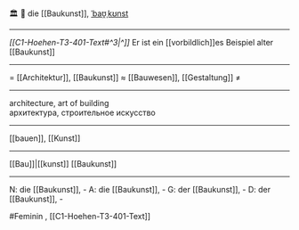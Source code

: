 🏛️ 🔴 die [[Baukunst]], [ˈbaʊ̯ˌkʊnst](https://youglish.com/pronounce/Baukunst/german)

---
*[[C1-Hoehen-T3-401-Text#^3|^]]* Er ist ein [[vorbildlich]]es Beispiel alter [[Baukunst]]

---
= [[Architektur]], [[Baukunst]]
≈ [[Bauwesen]], [[Gestaltung]]
≠

---
architecture, art of building  
архитектура, строительное искусство

---
[[bauen]], [[Kunst]]

---
[[Bau]]|[[kunst]]
[[Baukunst]]


---
N: die [[Baukunst]], -
A: die [[Baukunst]], -
G: der [[Baukunst]], -
D: der [[Baukunst]], -

#Feminin , [[C1-Hoehen-T3-401-Text]]